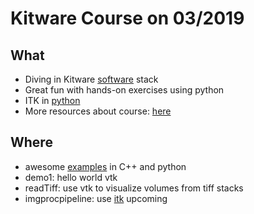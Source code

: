 # Kitware Course on 03/2019

## What
- Diving in Kitware [software](https://github.com/KitwareMedical) stack
- Great fun with hands-on exercises using python
- ITK in [python](https://itkpythonpackage.readthedocs.io/en/latest/Quick_start_guide.html#usage)
- More resources about course: [here](https://data.kitware.com/#collection/568a9db98d777f429eac8eab/folder/5b0724188d777f15ebe1f55b)

## Where
- awesome [examples](https://itk.org/ITKExamples/) in C++ and python
- demo1: hello world vtk
- readTiff: use vtk to visualize volumes from tiff stacks
- imgprocpipeline: use [itk](https://itk.org/Wiki/ITK/Examples) upcoming

